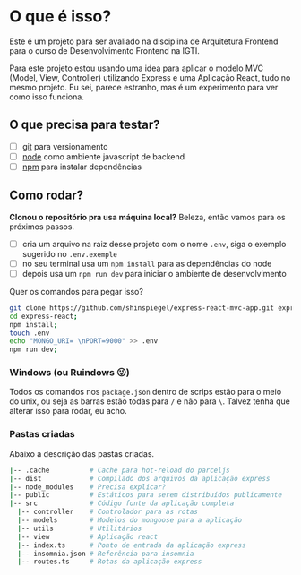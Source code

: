 # O que é isso?

Este é um projeto para ser avaliado na disciplina de Arquitetura Frontend para o curso de Desenvolvimento Frontend na IGTI.

Para este projeto estou usando uma idea para aplicar o modelo MVC (Model, View, Controller) utilizando Express e uma Aplicação React, tudo no mesmo projeto. Eu sei, parece estranho, mas é um experimento para ver como isso funciona.

## O que precisa para testar?

- [ ] [git](https://git-scm.com/) para versionamento
- [ ] [node](https://nodejs.org/en/) como ambiente javascript de backend
- [ ] [npm](https://nodejs.org/en/) para instalar dependências

## Como rodar?

**Clonou o repositório pra usa máquina local?** Beleza, então vamos para os próximos passos.

- [ ] cria um arquivo na raiz desse projeto com o nome `.env`, siga o exemplo sugerido no `.env.exemple`
- [ ] no seu terminal usa um `npm install` para as dependências do node
- [ ] depois usa um `npm run dev` para iniciar o ambiente de desenvolvimento

Quer os comandos para pegar isso?

```sh
git clone https://github.com/shinspiegel/express-react-mvc-app.git express-react;
cd express-react;
npm install;
touch .env
echo "MONGO_URI= \nPORT=9000" >> .env
npm run dev;
```

### Windows (ou Ruindows 😜)

Todos os comandos nos `package.json` dentro de scrips estão para o meio do unix, ou seja as barras estão todas para `/` e não para `\`. Talvez tenha que alterar isso para rodar, eu acho.

### Pastas criadas

Abaixo a descrição das pastas criadas.

```sh
|-- .cache          # Cache para hot-reload do parceljs
|-- dist            # Compilado dos arquivos da aplicação express
|-- node_modules    # Precisa explicar?
|-- public          # Estáticos para serem distribuídos publicamente
|-- src             # Código fonte da aplicação completa
  |-- controller    # Controlador para as rotas
  |-- models        # Modelos do mongoose para a aplicação
  |-- utils         # Utilitários
  |-- view          # Aplicação react
  |-- index.ts      # Ponto de entrada da aplicação express
  |-- insomnia.json # Referência para insomnia
  |-- routes.ts     # Rotas da aplicação express
```
